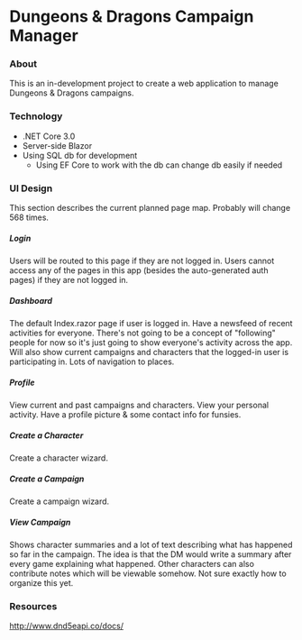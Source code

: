 # Dungeons & Dragons Campaign Manager

### About
This is an in-development project to create a web application to manage Dungeons & Dragons campaigns.

### Technology
- .NET Core 3.0
- Server-side Blazor
- Using SQL db for development
  - Using EF Core to work with the db can change db easily if needed

### UI Design
This section describes the current planned page map. Probably will change 568 times.

##### Login
Users will be routed to this page if they are not logged in. Users cannot access any of the pages in this app (besides the auto-generated auth pages) if they are not logged in.

##### Dashboard
The default Index.razor page if user is logged in. Have a newsfeed of recent activities for everyone. There's not going to be a concept of "following" people for now so it's just going to show everyone's activity across the app. Will also show current campaigns and characters that the logged-in user is participating in. Lots of navigation to places.

##### Profile
View current and past campaigns and characters. View your personal activity. Have a profile picture & some contact info for funsies.

##### Create a Character
Create a character wizard.

##### Create a Campaign
Create a campaign wizard.

##### View Campaign
Shows character summaries and a lot of text describing what has happened so far in the campaign. The idea is that the DM would write a summary after every game explaining what happened. Other characters can also contribute notes which will be viewable somehow. Not sure exactly how to organize this yet.

### Resources
http://www.dnd5eapi.co/docs/

















